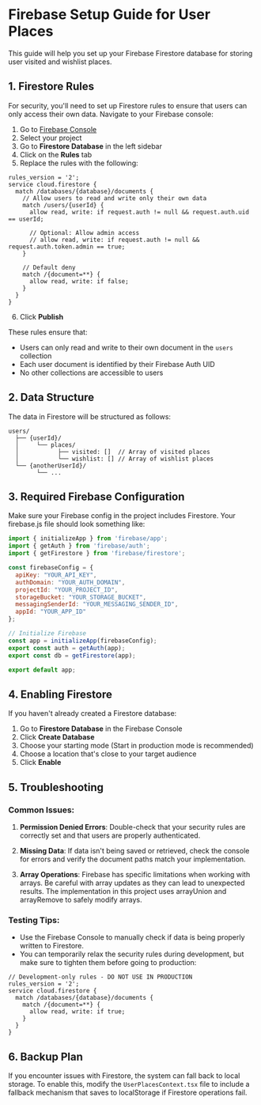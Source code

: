 # Firebase Setup Guide for User Places

This guide will help you set up your Firebase Firestore database for storing user visited and wishlist places.

## 1. Firestore Rules

For security, you'll need to set up Firestore rules to ensure that users can only access their own data. Navigate to your Firebase console:

1. Go to [Firebase Console](https://console.firebase.google.com/)
2. Select your project
3. Go to **Firestore Database** in the left sidebar
4. Click on the **Rules** tab
5. Replace the rules with the following:

```
rules_version = '2';
service cloud.firestore {
  match /databases/{database}/documents {
    // Allow users to read and write only their own data
    match /users/{userId} {
      allow read, write: if request.auth != null && request.auth.uid == userId;
      
      // Optional: Allow admin access
      // allow read, write: if request.auth != null && request.auth.token.admin == true;
    }
    
    // Default deny
    match /{document=**} {
      allow read, write: if false;
    }
  }
}
```

6. Click **Publish**

These rules ensure that:
- Users can only read and write to their own document in the `users` collection
- Each user document is identified by their Firebase Auth UID
- No other collections are accessible to users

## 2. Data Structure

The data in Firestore will be structured as follows:

```
users/
  ├── {userId}/
  │     └── places/
  │           ├── visited: []  // Array of visited places
  │           └── wishlist: [] // Array of wishlist places
  └── {anotherUserId}/
        └── ...
```

## 3. Required Firebase Configuration

Make sure your Firebase config in the project includes Firestore. Your firebase.js file should look something like:

```javascript
import { initializeApp } from 'firebase/app';
import { getAuth } from 'firebase/auth';
import { getFirestore } from 'firebase/firestore';

const firebaseConfig = {
  apiKey: "YOUR_API_KEY",
  authDomain: "YOUR_AUTH_DOMAIN",
  projectId: "YOUR_PROJECT_ID",
  storageBucket: "YOUR_STORAGE_BUCKET",
  messagingSenderId: "YOUR_MESSAGING_SENDER_ID",
  appId: "YOUR_APP_ID"
};

// Initialize Firebase
const app = initializeApp(firebaseConfig);
export const auth = getAuth(app);
export const db = getFirestore(app);

export default app;
```

## 4. Enabling Firestore

If you haven't already created a Firestore database:

1. Go to **Firestore Database** in the Firebase Console
2. Click **Create Database**
3. Choose your starting mode (Start in production mode is recommended)
4. Choose a location that's close to your target audience
5. Click **Enable**

## 5. Troubleshooting

### Common Issues:

1. **Permission Denied Errors**: Double-check that your security rules are correctly set and that users are properly authenticated.

2. **Missing Data**: If data isn't being saved or retrieved, check the console for errors and verify the document paths match your implementation.

3. **Array Operations**: Firebase has specific limitations when working with arrays. Be careful with array updates as they can lead to unexpected results. The implementation in this project uses arrayUnion and arrayRemove to safely modify arrays.

### Testing Tips:

- Use the Firebase Console to manually check if data is being properly written to Firestore.
- You can temporarily relax the security rules during development, but make sure to tighten them before going to production:

```
// Development-only rules - DO NOT USE IN PRODUCTION
rules_version = '2';
service cloud.firestore {
  match /databases/{database}/documents {
    match /{document=**} {
      allow read, write: if true;
    }
  }
}
```

## 6. Backup Plan

If you encounter issues with Firestore, the system can fall back to local storage. To enable this, modify the `UserPlacesContext.tsx` file to include a fallback mechanism that saves to localStorage if Firestore operations fail. 